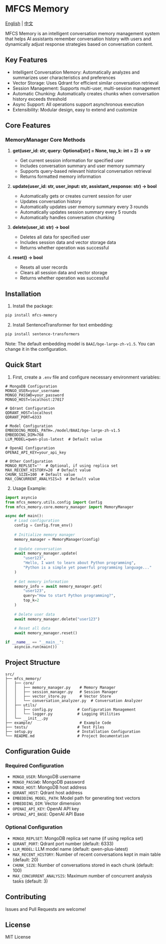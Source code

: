# MFCS Memory

[English](README.md) | [中文](README_zh.md)

MFCS Memory is an intelligent conversation memory management system that helps AI assistants remember conversation history with users and dynamically adjust response strategies based on conversation content.

## Key Features

- Intelligent Conversation Memory: Automatically analyzes and summarizes user characteristics and preferences
- Vector Storage: Uses Qdrant for efficient similar conversation retrieval
- Session Management: Supports multi-user, multi-session management
- Automatic Chunking: Automatically creates chunks when conversation history exceeds threshold
- Async Support: All operations support asynchronous execution
- Extensibility: Modular design, easy to extend and customize

## Core Features

### MemoryManager Core Methods

1. **get(user_id: str, query: Optional[str] = None, top_k: int = 2) -> str**
   - Get current session information for specified user
   - Includes conversation summary and user memory summary
   - Supports query-based relevant historical conversation retrieval
   - Returns formatted memory information

2. **update(user_id: str, user_input: str, assistant_response: str) -> bool**
   - Automatically gets or creates current session for user
   - Updates conversation history
   - Automatically updates user memory summary every 3 rounds
   - Automatically updates session summary every 5 rounds
   - Automatically handles conversation chunking

3. **delete(user_id: str) -> bool**
   - Deletes all data for specified user
   - Includes session data and vector storage data
   - Returns whether operation was successful

4. **reset() -> bool**
   - Resets all user records
   - Clears all session data and vector storage
   - Returns whether operation was successful

## Installation

1. Install the package:
```bash
pip install mfcs-memory
```

2. Install SentenceTransformer for text embedding:
```bash
pip install sentence-transformers
```

Note: The default embedding model is `BAAI/bge-large-zh-v1.5`. You can change it in the configuration.

## Quick Start

1. First, create a `.env` file and configure necessary environment variables:

```env
# MongoDB Configuration
MONGO_USER=your_username
MONGO_PASSWD=your_password
MONGO_HOST=localhost:27017

# Qdrant Configuration
QDRANT_HOST=localhost
QDRANT_PORT=6333

# Model Configuration
EMBEDDING_MODEL_PATH=./model/BAAI/bge-large-zh-v1.5
EMBEDDING_DIM=768
LLM_MODEL=qwen-plus-latest  # Default value

# OpenAI Configuration
OPENAI_API_KEY=your_api_key

# Other Configuration
MONGO_REPLSET=''  # Optional, if using replica set
MAX_RECENT_HISTORY=20  # Default value
CHUNK_SIZE=100  # Default value
MAX_CONCURRENT_ANALYSIS=3  # Default value
```

2. Usage Example:

```python
import asyncio
from mfcs_memory.utils.config import Config
from mfcs_memory.core.memory_manager import MemoryManager

async def main():
    # Load configuration
    config = Config.from_env()
    
    # Initialize memory manager
    memory_manager = MemoryManager(config)
    
    # Update conversation
    await memory_manager.update(
        "user123",
        "Hello, I want to learn about Python programming",
        "Python is a simple yet powerful programming language..."
    )
    
    # Get memory information
    memory_info = await memory_manager.get(
        "user123",
        query="How to start Python programming?",
        top_k=2
    )
    
    # Delete user data
    await memory_manager.delete("user123")
    
    # Reset all data
    await memory_manager.reset()

if __name__ == "__main__":
    asyncio.run(main())
```

## Project Structure

```
src/
├── mfcs_memory/
│   ├── core/
│   │   ├── memory_manager.py    # Memory Manager
│   │   ├── session_manager.py   # Session Manager
│   │   ├── vector_store.py      # Vector Store
│   │   └── conversation_analyzer.py  # Conversation Analyzer
│   ├── utils/
│   │   ├── config.py           # Configuration Management
│   │   └── logger.py           # Logging Utilities
│   └── __init__.py
├── example/                     # Example Code
├── tests/                      # Test Files
├── setup.py                    # Installation Configuration
└── README.md                   # Project Documentation
```

## Configuration Guide

### Required Configuration
- `MONGO_USER`: MongoDB username
- `MONGO_PASSWD`: MongoDB password
- `MONGO_HOST`: MongoDB host address
- `QDRANT_HOST`: Qdrant host address
- `EMBEDDING_MODEL_PATH`: Model path for generating text vectors
- `EMBEDDING_DIM`: Vector dimension
- `OPENAI_API_KEY`: OpenAI API key
- `OPENAI_API_BASE`: OpenAI API Base

### Optional Configuration
- `MONGO_REPLSET`: MongoDB replica set name (if using replica set)
- `QDRANT_PORT`: Qdrant port number (default: 6333)
- `LLM_MODEL`: LLM model name (default: qwen-plus-latest)
- `MAX_RECENT_HISTORY`: Number of recent conversations kept in main table (default: 20)
- `CHUNK_SIZE`: Number of conversations stored in each chunk (default: 100)
- `MAX_CONCURRENT_ANALYSIS`: Maximum number of concurrent analysis tasks (default: 3)

## Contributing

Issues and Pull Requests are welcome!

## License

MIT License 